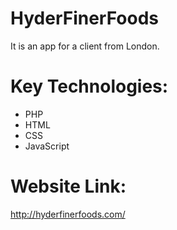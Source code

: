 # HyderFinerFoods

It is an app for a client from London.


# Key Technologies:
- PHP
- HTML
- CSS
- JavaScript

# Website Link:
http://hyderfinerfoods.com/

